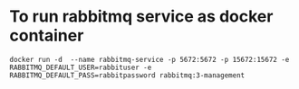 # To run rabbitmq service as docker container

```
docker run -d  --name rabbitmq-service -p 5672:5672 -p 15672:15672 -e RABBITMQ_DEFAULT_USER=rabbituser -e RABBITMQ_DEFAULT_PASS=rabbitpassword rabbitmq:3-management
```
